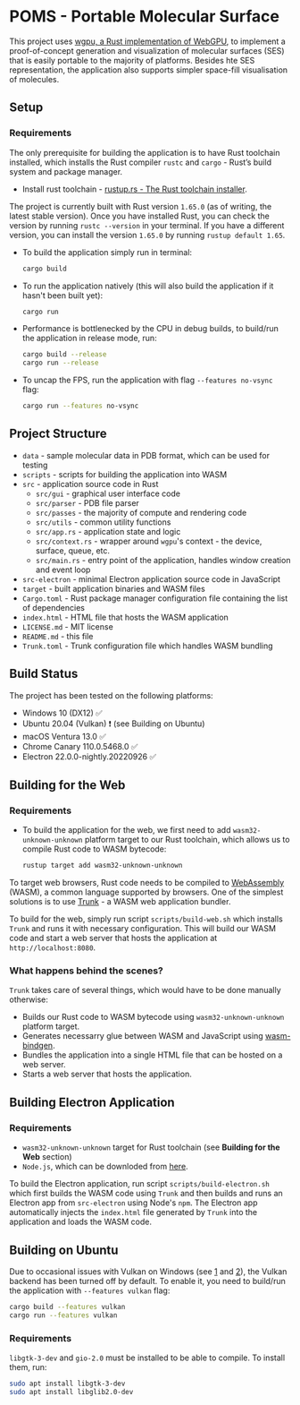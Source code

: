 # POMS - Portable Molecular Surface

This project uses [wgpu, a Rust implementation of WebGPU,](https://github.com/gfx-rs/wgpu) to implement a proof-of-concept generation and visualization of molecular surfaces (SES) that is easily portable to the majority of platforms. Besides hte SES representation, the application also supports simpler space-fill visualisation of molecules.

## Setup

### Requirements

The only prerequisite for building the application is to have Rust toolchain installed, which installs the Rust compiler `rustc` and `cargo` - Rust’s build system and package manager.

- Install rust toolchain - [rustup.rs - The Rust toolchain installer](https://rustup.rs/#).

The project is currently built with Rust version `1.65.0` (as of writing, the latest stable version). Once you have installed Rust, you can check the version by running `rustc --version` in your terminal. If you have a different version, you can install the version `1.65.0` by running `rustup default 1.65`.

- To build the application simply run in terminal:

    ```bash
    cargo build
    ```

- To run the application natively (this will also build the application if it hasn't been built yet):

    ```bash
    cargo run
    ```

- Performance is bottlenecked by the CPU in debug builds, to build/run the application in release mode, run:

    ```bash
    cargo build --release
    cargo run --release
    ```

- To uncap the FPS, run the application with flag `--features no-vsync` flag:

    ```bash
    cargo run --features no-vsync
    ```

## Project Structure

- `data` - sample molecular data in PDB format, which can be used for testing
- `scripts` - scripts for building the application into WASM
- `src` - application source code in Rust
  - `src/gui` - graphical user interface code
  - `src/parser` - PDB file parser
  - `src/passes` - the majority of compute and rendering code
  - `src/utils` - common utility functions
  - `src/app.rs` - application state and logic
  - `src/context.rs` - wrapper around `wgpu`'s context - the device, surface, queue, etc.
  - `src/main.rs` - entry point of the application, handles window creation and event loop
- `src-electron` - minimal Electron application source code in JavaScript
- `target` - built application binaries and WASM files
- `Cargo.toml` - Rust package manager configuration file containing the list of dependencies
- `index.html` - HTML file that hosts the WASM application
- `LICENSE.md` - MIT license
- `README.md` - this file
- `Trunk.toml` - Trunk configuration file which handles WASM bundling

## Build Status

The project has been tested on the following platforms:

- Windows 10 (DX12) ✅
- Ubuntu 20.04 (Vulkan) ❗️ (see Building on Ubuntu)
- macOS Ventura 13.0 ✅
- Chrome Canary 110.0.5468.0 ✅
- Electron 22.0.0-nightly.20220926 ✅

## Building for the Web

### Requirements

- To build the application for the web, we first need to add `wasm32-unknown-unknown` platform target to our Rust toolchain, which allows us to compile Rust code to WASM bytecode:

  ```bash
  rustup target add wasm32-unknown-unknown
  ```

To target web browsers, Rust code needs to be compiled to [WebAssembly](https://webassembly.org/) (WASM), a common language supported by browsers. One of the simplest solutions is to use [Trunk](https://trunkrs.dev) - a WASM web application bundler.

To build for the web, simply run script `scripts/build-web.sh` which installs `Trunk` and runs it with necessary configuration. This will build our WASM code and start a web server that hosts the application at `http://localhost:8080`.

### What happens behind the scenes?

`Trunk` takes care of several things, which would have to be done manually otherwise:

- Builds our Rust code to WASM bytecode using `wasm32-unknown-unknown` platform target.
- Generates necessarry glue between WASM and JavaScript using [wasm-bindgen](https://rustwasm.github.io/docs/wasm-bindgen/).
- Bundles the application into a single HTML file that can be hosted on a web server.
- Starts a web server that hosts the application.

## Building Electron Application

### Requirements

- `wasm32-unknown-unknown` target for Rust toolchain (see **Building for the Web** section)
- `Node.js`, which can be downloded from [here](https://nodejs.org/en/download/).

To build the Electron application, run script `scripts/build-electron.sh` which first builds the WASM code using `Trunk` and then builds and runs an Electron app from `src-electron` using Node's `npm`. The Electron app automatically injects the `index.html` file generated by `Trunk` into the application and loads the WASM code.

## Building on Ubuntu

Due to occasional issues with Vulkan on Windows (see [1](https://github.com/rust-windowing/winit/issues/2094) and [2](https://github.com/gfx-rs/wgpu/issues/2286)), the Vulkan backend has been turned off by default. To enable it, you need to build/run the application with `--features vulkan` flag:

```bash
cargo build --features vulkan
cargo run --features vulkan
```

### Requirements

`libgtk-3-dev` and `gio-2.0` must be installed to be able to compile. To install them, run:

```bash
sudo apt install libgtk-3-dev
sudo apt install libglib2.0-dev
```
